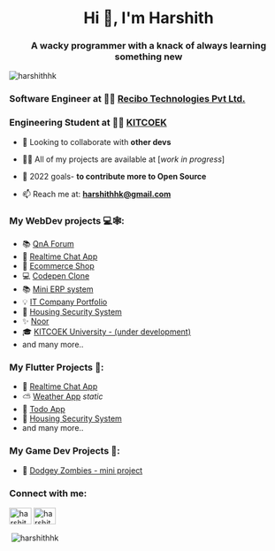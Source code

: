 <h1 align="center">Hi 👋, I'm Harshith</h1>
<h3 align="center">A wacky programmer with a knack of always learning something new</h3>

<p align="left"> <img src="https://komarev.com/ghpvc/?username=harshithhk" alt="harshithhk" /> </p>

### Software Engineer at 👨‍💻 [Recibo Technologies Pvt Ltd.](https://www.recibotech.com/)

### Engineering Student at 👨‍💻 [KITCOEK](https://www.kitcoek.in/)

- 👯 Looking to collaborate with **other devs**

- 👨‍💻 All of my projects are available at [*work in progress*]

- 📝 2022 goals- **to contribute more to Open Source**

- 📫 Reach me at: **harshithhk@gmail.com**


### My WebDev projects 💻🕸:
- 📚 [QnA Forum](https://github.com/Harshithhk/QnA-Forum)
- 💬 [Realtime Chat App](https://chatmaster.netlify.app/ChatApp)
- 🛒 [Ecommerce Shop](https://github.com/Harshithhk/Ecommerce-Shop-MERN)
- 💻 [Codepen Clone](https://codepenlike.netlify.app/)
- 📚 [Mini ERP system](https://inventoryprototype.netlify.app/)
- 💡 [IT Company Portfolio](https://digiwiz.io/)
- 🔐 [Housing Security System](https://github.com/Harshithhk/Security_Systems_MP)
- ✨ [Noor](https://noor.vercel.app/)
- 🎓 [KITCOEK University - (under development)](https://kitcoek.vercel.app/)
-    and many more..


### My Flutter Projects 🎯:
- 💬 [Realtime Chat App](https://github.com/Harshithhk/Advanced-Chat-App-Flutter-Firebase)
- ⛅ [Weather App](https://github.com/Harshithhk/WeatherApp-Flutter) *static*
- 📜 [Todo App](https://github.com/Harshithhk/Todo-App-Flutter)
- 🔐 [Housing Security System](https://github.com/Harshithhk/Security_Systems_MP)
-    and many more..

### My Game Dev Projects 🎯:
- 💬 [Dodgey Zombies - mini project](https://megalodonb.itch.io/kpgame)


<p align="left">
<h3 align="left">Connect with me:</h3>
<a href="https://linkedin.com/in/harshith kelkar" target="blank"><img align="center" src="https://cdn.jsdelivr.net/npm/simple-icons@3.0.1/icons/linkedin.svg" alt="harshith kelkar" height="30" width="40" /></a>
<a href="https://instagram.com/harshith.hk" target="blank"><img align="center" src="https://cdn.jsdelivr.net/npm/simple-icons@3.0.1/icons/instagram.svg" alt="harshith.hk" height="30" width="40" /></a>
</p>

<p>&nbsp;<img align="center" src="https://github-readme-stats.vercel.app/api?username=harshithhk&show_icons=true" alt="harshithhk" /></p>
